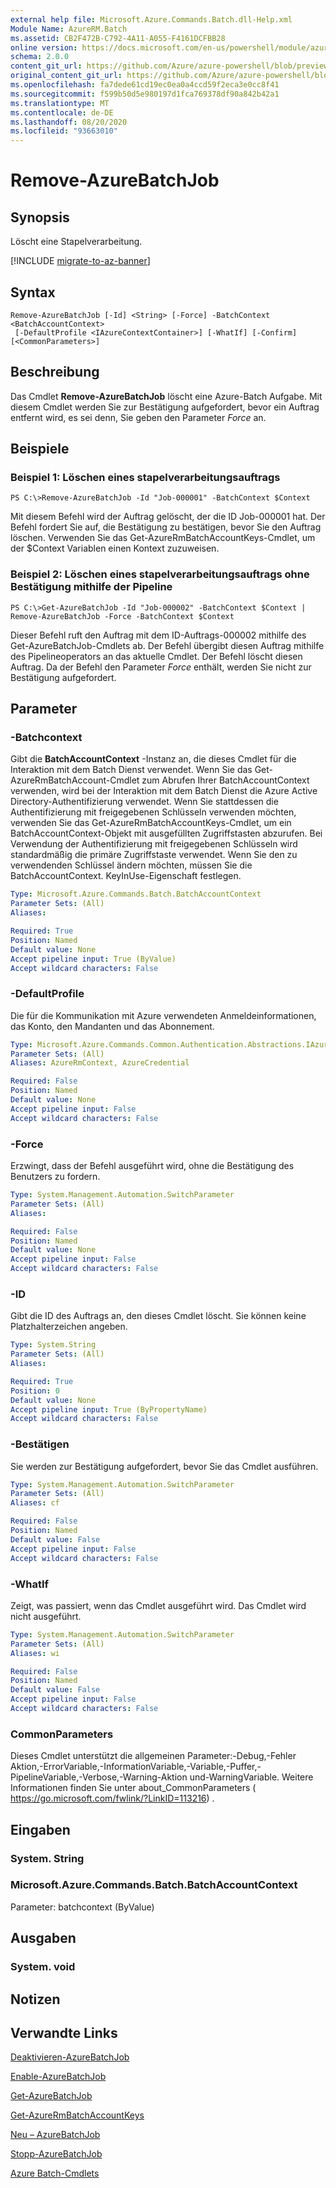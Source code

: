 ```yaml
---
external help file: Microsoft.Azure.Commands.Batch.dll-Help.xml
Module Name: AzureRM.Batch
ms.assetid: CB2F472B-C792-4A11-A055-F4161DCFBB28
online version: https://docs.microsoft.com/en-us/powershell/module/azurerm.batch/remove-azurebatchjob
schema: 2.0.0
content_git_url: https://github.com/Azure/azure-powershell/blob/preview/src/ResourceManager/AzureBatch/Commands.Batch/help/Remove-AzureBatchJob.md
original_content_git_url: https://github.com/Azure/azure-powershell/blob/preview/src/ResourceManager/AzureBatch/Commands.Batch/help/Remove-AzureBatchJob.md
ms.openlocfilehash: fa7dede61cd19ec0ea0a4ccd59f2eca3e0cc8f41
ms.sourcegitcommit: f599b50d5e980197d1fca769378df90a842b42a1
ms.translationtype: MT
ms.contentlocale: de-DE
ms.lasthandoff: 08/20/2020
ms.locfileid: "93663010"
---
```

# Remove-AzureBatchJob

## Synopsis
Löscht eine Stapelverarbeitung.

[!INCLUDE [migrate-to-az-banner](../../includes/migrate-to-az-banner.md)]

## Syntax

```
Remove-AzureBatchJob [-Id] <String> [-Force] -BatchContext <BatchAccountContext>
 [-DefaultProfile <IAzureContextContainer>] [-WhatIf] [-Confirm] [<CommonParameters>]
```

## Beschreibung
Das Cmdlet **Remove-AzureBatchJob** löscht eine Azure-Batch Aufgabe.
Mit diesem Cmdlet werden Sie zur Bestätigung aufgefordert, bevor ein Auftrag entfernt wird, es sei denn, Sie geben den Parameter *Force* an.

## Beispiele

### Beispiel 1: Löschen eines stapelverarbeitungsauftrags
```
PS C:\>Remove-AzureBatchJob -Id "Job-000001" -BatchContext $Context
```

Mit diesem Befehl wird der Auftrag gelöscht, der die ID Job-000001 hat.
Der Befehl fordert Sie auf, die Bestätigung zu bestätigen, bevor Sie den Auftrag löschen.
Verwenden Sie das Get-AzureRmBatchAccountKeys-Cmdlet, um der $Context Variablen einen Kontext zuzuweisen.

### Beispiel 2: Löschen eines stapelverarbeitungsauftrags ohne Bestätigung mithilfe der Pipeline
```
PS C:\>Get-AzureBatchJob -Id "Job-000002" -BatchContext $Context | Remove-AzureBatchJob -Force -BatchContext $Context
```

Dieser Befehl ruft den Auftrag mit dem ID-Auftrags-000002 mithilfe des Get-AzureBatchJob-Cmdlets ab.
Der Befehl übergibt diesen Auftrag mithilfe des Pipelineoperators an das aktuelle Cmdlet.
Der Befehl löscht diesen Auftrag.
Da der Befehl den Parameter *Force* enthält, werden Sie nicht zur Bestätigung aufgefordert.

## Parameter

### -Batchcontext
Gibt die **BatchAccountContext** -Instanz an, die dieses Cmdlet für die Interaktion mit dem Batch Dienst verwendet.
Wenn Sie das Get-AzureRmBatchAccount-Cmdlet zum Abrufen Ihrer BatchAccountContext verwenden, wird bei der Interaktion mit dem Batch Dienst die Azure Active Directory-Authentifizierung verwendet. Wenn Sie stattdessen die Authentifizierung mit freigegebenen Schlüsseln verwenden möchten, verwenden Sie das Get-AzureRmBatchAccountKeys-Cmdlet, um ein BatchAccountContext-Objekt mit ausgefüllten Zugriffstasten abzurufen. Bei Verwendung der Authentifizierung mit freigegebenen Schlüsseln wird standardmäßig die primäre Zugriffstaste verwendet. Wenn Sie den zu verwendenden Schlüssel ändern möchten, müssen Sie die BatchAccountContext. KeyInUse-Eigenschaft festlegen.

```yaml
Type: Microsoft.Azure.Commands.Batch.BatchAccountContext
Parameter Sets: (All)
Aliases:

Required: True
Position: Named
Default value: None
Accept pipeline input: True (ByValue)
Accept wildcard characters: False
```

### -DefaultProfile
Die für die Kommunikation mit Azure verwendeten Anmeldeinformationen, das Konto, den Mandanten und das Abonnement.

```yaml
Type: Microsoft.Azure.Commands.Common.Authentication.Abstractions.IAzureContextContainer
Parameter Sets: (All)
Aliases: AzureRmContext, AzureCredential

Required: False
Position: Named
Default value: None
Accept pipeline input: False
Accept wildcard characters: False
```

### -Force
Erzwingt, dass der Befehl ausgeführt wird, ohne die Bestätigung des Benutzers zu fordern.

```yaml
Type: System.Management.Automation.SwitchParameter
Parameter Sets: (All)
Aliases:

Required: False
Position: Named
Default value: None
Accept pipeline input: False
Accept wildcard characters: False
```

### -ID
Gibt die ID des Auftrags an, den dieses Cmdlet löscht.
Sie können keine Platzhalterzeichen angeben.

```yaml
Type: System.String
Parameter Sets: (All)
Aliases:

Required: True
Position: 0
Default value: None
Accept pipeline input: True (ByPropertyName)
Accept wildcard characters: False
```

### -Bestätigen
Sie werden zur Bestätigung aufgefordert, bevor Sie das Cmdlet ausführen.

```yaml
Type: System.Management.Automation.SwitchParameter
Parameter Sets: (All)
Aliases: cf

Required: False
Position: Named
Default value: False
Accept pipeline input: False
Accept wildcard characters: False
```

### -WhatIf
Zeigt, was passiert, wenn das Cmdlet ausgeführt wird.
Das Cmdlet wird nicht ausgeführt.

```yaml
Type: System.Management.Automation.SwitchParameter
Parameter Sets: (All)
Aliases: wi

Required: False
Position: Named
Default value: False
Accept pipeline input: False
Accept wildcard characters: False
```

### CommonParameters
Dieses Cmdlet unterstützt die allgemeinen Parameter:-Debug,-Fehler Aktion,-ErrorVariable,-InformationVariable,-Variable,-Puffer,-PipelineVariable,-Verbose,-Warning-Aktion und-WarningVariable. Weitere Informationen finden Sie unter about_CommonParameters ( https://go.microsoft.com/fwlink/?LinkID=113216) .

## Eingaben

### System. String

### Microsoft.Azure.Commands.Batch.BatchAccountContext
Parameter: batchcontext (ByValue)

## Ausgaben

### System. void

## Notizen

## Verwandte Links

[Deaktivieren-AzureBatchJob](./Disable-AzureBatchJob.md)

[Enable-AzureBatchJob](./Enable-AzureBatchJob.md)

[Get-AzureBatchJob](./Get-AzureBatchJob.md)

[Get-AzureRmBatchAccountKeys](./Get-AzureRmBatchAccountKeys.md)

[Neu – AzureBatchJob](./New-AzureBatchJob.md)

[Stopp-AzureBatchJob](./Stop-AzureBatchJob.md)

[Azure Batch-Cmdlets](./AzureRM.Batch.md)


